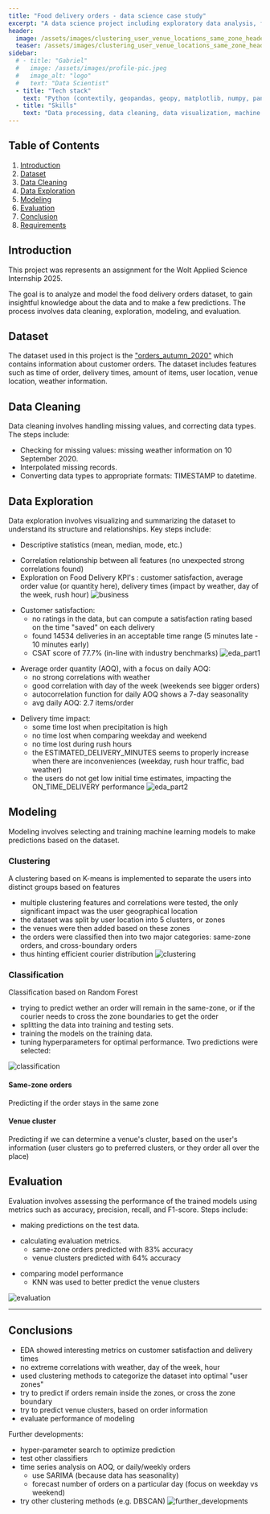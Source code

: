 ```yaml
---
title: "Food delivery orders - data science case study"
excerpt: "A data science project including exploratory data analysis, feature engineering, modeling and testing for a food deliveries dataset"
header:
  image: /assets/images/clustering_user_venue_locations_same_zone_header_resized.png
  teaser: /assets/images/clustering_user_venue_locations_same_zone_header_resized.png
sidebar:
  # - title: "Gabriel"
  #   image: /assets/images/profile-pic.jpeg
  #   image_alt: "logo"
  #   text: "Data Scientist"
  - title: "Tech stack"
    text: "Python (contextily, geopandas, geopy, matplotlib, numpy, pandas, scikit-learn, scipy, seaborn), Jupyter Notebooks"
  - title: "Skills"
    text: "Data processing, data cleaning, data visualization, machine learning, modeling, feature engineering, evaluation"
---
```



## Table of Contents
1. [Introduction](#introduction)
2. [Dataset](#dataset)
3. [Data Cleaning](#data-cleaning)
4. [Data Exploration](#data-exploration)
5. [Modeling](#modeling)
6. [Evaluation](#evaluation)
7. [Conclusion](#conclusion)
8. [Requirements](#requirements)

## Introduction
This project was represents an assignment for the Wolt Applied Science Internship 2025.

The goal is to analyze and model the food delivery orders dataset, to gain insightful knowledge about the data and to make a few predictions. The process involves data cleaning, exploration, modeling, and evaluation.


## Dataset
The dataset used in this project is the ["orders_autumn_2020"](https://github.com/woltapp/applied-science-internship-2025) which contains information about customer orders. The dataset includes features such as time of order, delivery times, amount of items, user location, venue location, weather information.


## Data Cleaning

Data cleaning involves handling missing values, and correcting data types. The steps include:
- Checking for missing values: missing weather information on 10 September 2020.
- Interpolated missing records.
- Converting data types to appropriate formats: TIMESTAMP to datetime.


## Data Exploration

Data exploration involves visualizing and summarizing the dataset to understand its structure and relationships. Key steps include:
- Descriptive statistics (mean, median, mode, etc.)

<!-- ![Image](https://github.com/user-attachments/assets/509cce44-972a-4886-b831-e03bf081a0bf) -->
- Correlation relationship between all features (no unexpected strong correlations found)
- Exploration on Food Delivery KPI's : customer satisfaction, average order value (or quantity here), delivery times (impact by weather, day of the week, rush hour)
![business](/assets/images/1_business.png)

<!-- ![Image](https://github.com/user-attachments/assets/10825026-f615-4d64-a180-972e169a9b46) -->
- Customer satisfaction:
    - no ratings in the data, but can compute a satisfaction rating based on the time "saved" on each delivery
    - found 14534 deliveries in an acceptable time range (5 minutes late - 10 minutes early)
    - CSAT score of 77.7% (in-line with industry benchmarks)
![eda_part1](../assets/images/2_eda.png)


<!-- ![Image](https://github.com/user-attachments/assets/388677de-e874-443d-b267-a22f6c3cb795)
![Image](https://github.com/user-attachments/assets/26a2ea93-12be-4ffd-a29f-e34feee308c8)
![Image](https://github.com/user-attachments/assets/fb6cf538-b06f-4797-92da-58714b71066d)
![Image](https://github.com/user-attachments/assets/139ffcbe-2a8c-4389-a0da-df0ecfd06813)
![Image](https://github.com/user-attachments/assets/29b2ec77-101e-4c42-9739-0e483bf88e6e) -->
- Average order quantity (AOQ), with a focus on daily AOQ:
    - no strong correlations with weather
    - good correlation with day of the week (weekends see bigger orders)
    - autocorrelation function for daily AOQ shows a 7-day seasonality
    - avg daily AOQ: 2.7 items/order

<!-- ![Image](https://github.com/user-attachments/assets/9ecfc2d5-0c1a-45e6-8559-9de0693baf0e)
![Image](https://github.com/user-attachments/assets/7172c736-2557-4d69-b6a0-995cc3347a9e)
![Image](https://github.com/user-attachments/assets/573a93c9-d90a-41ab-89e8-8455eb2813c8)
![Image](https://github.com/user-attachments/assets/e5044caf-98be-4e81-a890-39491089d5d7)
![Image](https://github.com/user-attachments/assets/d6d11e2d-5290-4b5e-a0fa-d0cda2cab5e1) -->
- Delivery time impact:
    - some time lost when precipitation is high
    - no time lost when comparing weekday and weekend
    - no time lost during rush hours
    - the ESTIMATED_DELIVERY_MINUTES seems to properly increase when there are inconveniences (weekday, rush hour traffic, bad weather)
    - the users do not get low initial time estimates, impacting the ON_TIME_DELIVERY performance
![eda_part2](../assets/images/3_eda_part2.png)


## Modeling

Modeling involves selecting and training machine learning models to make predictions based on the dataset.

<!-- ![Image](https://github.com/user-attachments/assets/eb65f3db-b72d-40b7-bc08-a12d23bf0606)

![Image](https://github.com/user-attachments/assets/1873d50c-99d0-4c79-8c53-63937d20fcd7)
![Image](https://github.com/user-attachments/assets/ed6416c7-ad43-40f8-adb5-d60332ed3d64) -->
### Clustering
A clustering based on K-means is implemented to separate the users into distinct groups based on features
- multiple clustering features and correlations were tested, the only significant impact was the user geographical location
- the dataset was split by user location into 5 clusters, or zones
- the venues were then added based on these zones
- the orders were classified then into two major categories: same-zone orders, and cross-boundary orders
- thus hinting efficient courier distribution
![clustering](../assets/images/4_clustering.png)

### Classification
Classification based on Random Forest
- trying to predict wether an order will remain in the same-zone, or if the courier needs to cross the zone boundaries to get the order
- splitting the data into training and testing sets.
- training the models on the training data.
- tuning hyperparameters for optimal performance.
Two predictions were selected:

![classification](../assets/images/5_classification.png)
<!-- ![Image](https://github.com/user-attachments/assets/3ecb5fee-b2d0-4bb4-b289-0873d7e4dab4)
![Image](https://github.com/user-attachments/assets/f6a14e44-bfa3-4b36-b69e-cbb56d8b6fc0) -->
#### Same-zone orders
Predicting if the order stays in the same zone

<!-- ![Image](https://github.com/user-attachments/assets/5cd7aecf-4e61-43fd-9f70-4fd2739c2fc7)
![Image](https://github.com/user-attachments/assets/b3738b15-40ed-4693-8ff1-c558dc52d121) -->
#### Venue cluster
Predicting if we can determine a venue's cluster, based on the user's information (user clusters go to preferred clusters, or they order all over the place)



## Evaluation
Evaluation involves assessing the performance of the trained models using metrics such as accuracy, precision, recall, and F1-score. Steps include:
- making predictions on the test data.

<!-- ![Image](https://github.com/user-attachments/assets/212a734b-3487-4c85-b01f-906a33cba1f0) -->
- calculating evaluation metrics.
    - same-zone orders predicted with 83% accuracy
    - venue clusters predicted with 64% accuracy

<!-- ![Image](https://github.com/user-attachments/assets/2abc4231-a745-47d1-9869-087a01660dfe) -->
- comparing model performance
    - KNN was used to better predict the venue clusters

![evaluation](../assets/images/6_evaluation.png)

---
## Conclusions
- EDA showed interesting metrics on customer satisfaction and delivery times
- no extreme correlations with weather, day of the week, hour
- used clustering methods to categorize the dataset into optimal "user zones"
- try to predict if orders remain inside the zones, or cross the zone boundary
- try to predict venue clusters, based on order information
- evaluate performance of modeling

Further developments:
- hyper-parameter search to optimize prediction
- test other classifiers
- time series analysis on AOQ, or daily/weekly orders
    - use SARIMA (because data has seasonality)
    - forecast number of orders on a particular day (focus on weekday vs weekend)
- try other clustering methods (e.g. DBSCAN)
![further_developments](../assets/images/7_further_developments.png)